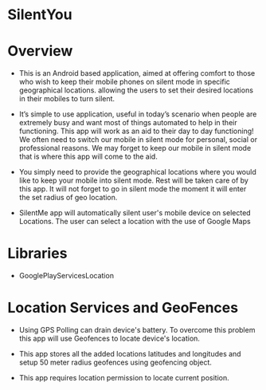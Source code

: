 # SilentYou

# Overview
* This is an Android based application, aimed at offering comfort to those who wish to keep their mobile phones on silent mode in specific geographical locations.     allowing the users to set their desired locations in their mobiles to turn silent.

* It’s simple to use application, useful in today’s scenario when people are extremely busy and want most of things automated to help in their functioning. This app   will work as an aid to their day to day functioning! We often need to switch our mobile in silent mode for personal, social or professional reasons. We may forget   to keep our mobile in silent mode that is where this app will come to the aid.

* You simply need to provide the geographical locations where you would like to keep your mobile into silent mode. Rest will be taken care of by this app. It will     not forget to go in silent mode the moment it will enter the set radius of geo location.

* SilentMe app will automatically silent user's mobile device on selected Locations. The user can select a location with the use of Google Maps 

# Libraries
* GooglePlayServicesLocation

# Location Services and GeoFences

* Using GPS Polling can drain device's battery. To overcome this problem this app will use Geofences to locate device's location.

* This app stores all the added locations latitudes and longitudes and setup 50 meter radius geofences using geofencing object.

* This app requires location permission to locate current position.

